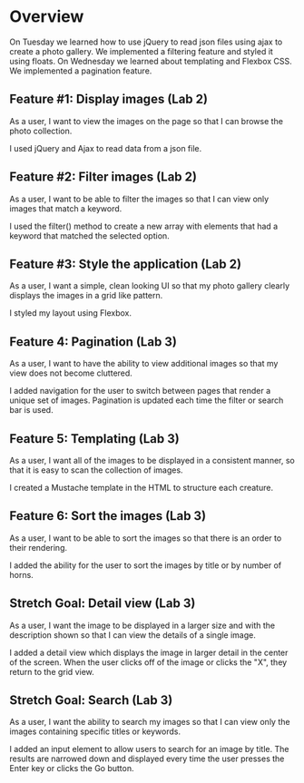 # Overview
On Tuesday we learned how to use jQuery to read json files using ajax to create a photo gallery. We implemented a filtering feature and styled it using floats. On Wednesday we learned about templating and Flexbox CSS. We implemented a pagination feature.

## Feature #1: Display images (Lab 2)
As a user, I want to view the images on the page so that I can browse the photo collection.

I used jQuery and Ajax to read data from a json file.

## Feature #2: Filter images (Lab 2)
As a user, I want to be able to filter the images so that I can view only images that match a keyword.

I used the filter() method to create a new array with elements that had a keyword that matched the selected option.

## Feature #3: Style the application (Lab 2)
As a user, I want a simple, clean looking UI so that my photo gallery clearly displays the images in a grid like pattern.

I styled my layout using Flexbox.

## Feature 4: Pagination (Lab 3)
As a user, I want to have the ability to view additional images so that my view does not become cluttered.

I added navigation for the user to switch between pages that render a unique set of images. Pagination is updated each time the filter or search bar is used.

## Feature 5: Templating (Lab 3)
As a user, I want all of the images to be displayed in a consistent manner, so that it is easy to scan the collection of images.

I created a Mustache template in the HTML to structure each creature.

## Feature 6: Sort the images (Lab 3)
As a user, I want to be able to sort the images so that there is an order to their rendering.

I added the ability for the user to sort the images by title or by number of horns.

## Stretch Goal: Detail view (Lab 3)
As a user, I want the image to be displayed in a larger size and with the description shown so that I can view the details of a single image.

I added a detail view which displays the image in larger detail in the center of the screen. When the user clicks off of the image or clicks the "X", they return to the grid view.

## Stretch Goal: Search (Lab 3)
As a user, I want the ability to search my images so that I can view only the images containing specific titles or keywords.

I added an input element to allow users to search for an image by title. The results are narrowed down and displayed every time the user presses the Enter key or clicks the Go button.
